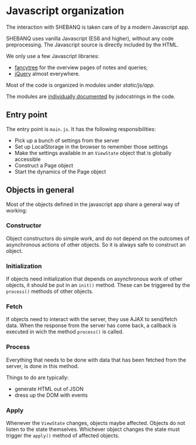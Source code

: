 # Javascript organization

The interaction with SHEBANQ is taken care of by a modern
Javascript app.

SHEBANQ uses vanilla Javascript (ES6 and higher), without any 
code preprocessing. The Javascript source is directly
included by the HTML.

We only use a few Javascript libraries:

*   [fancytree]({{fancytree}})
    for the overview pages of notes and queries;
*   [jQuery]({{jquery}})
    almost everywhere.

Most of the code is organized in modules under
*static/js/app*.

The modules are [individually documented](bymodule/index.md) 
by jsdocstrings in the code.

## Entry point

The entry point is `main.js`.
It has the following responsibilities:

*   Pick up a bunch of settings from the server
*   Set up LocalStorage in the browser to remember those settings
*   Make the settings available in an `ViewState` object that is globally accessible
*   Construct a Page object
*   Start the dynamics of the Page object

## Objects in general

Most of the objects defined in the javascript app share a general
way of working:

### Constructor

Object constructors do simple work, and do not depend on the outcomes
of asynchronous actions of other objects.
So it is always safe to construct an object.

### Initialization

If objects need initialization that depends on asynchronous work of
other objects, it should be put in an `init()` method.
These can be triggered by the `process()` methods of other objects.

### Fetch

If objects need to interact with the server, they use AJAX
to send/fetch data. When the response from the server has come back,
a callback is executed in wich the method `process()` is called.

### Process

Everything that needs to be done with data that has been fetched
from the server, is done in this method.

Things to do are typically:

*   generate HTML out of JSON
*   dress up the DOM with events

### Apply

Whenever the `ViewState` changes, objects maybe affected.
Objects do not listen to the state themselves.
Whichever object changes the state must trigger the `apply()`
method of affected objects.


